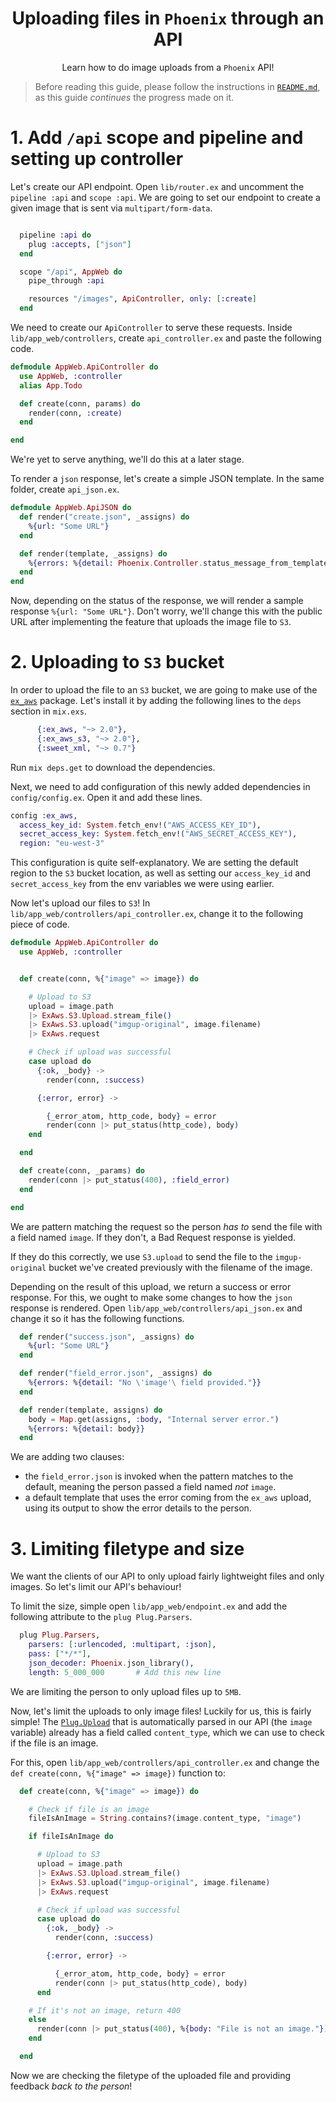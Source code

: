 <div align="center">

# Uploading files in `Phoenix` through an API

Learn how to do image uploads from a `Phoenix` API!

</div>

> Before reading this guide,
> please follow the instructions in [`README.md`](./README.md),
> as this guide *continues* the progress made on it.


# 1. Add `/api` scope and pipeline and setting up controller

Let's create our API endpoint.
Open `lib/router.ex`
and uncomment the `pipeline :api` and `scope :api`.
We are going to set our endpoint to create a given image
that is sent via `multipart/form-data`.

```elixir

  pipeline :api do
    plug :accepts, ["json"]
  end

  scope "/api", AppWeb do
    pipe_through :api

    resources "/images", ApiController, only: [:create]
  end
```

We need to create our `ApiController`
to serve these requests.
Inside `lib/app_web/controllers`,
create `api_controller.ex` 
and paste the following code.

```elixir
defmodule AppWeb.ApiController do
  use AppWeb, :controller
  alias App.Todo

  def create(conn, params) do
    render(conn, :create)
  end

end
```

We're yet to serve anything, 
we'll do this at a later stage.

To render a `json` response,
let's create a simple JSON template.
In the same folder, create `api_json.ex`.

```elixir
defmodule AppWeb.ApiJSON do
  def render("create.json", _assigns) do
    %{url: "Some URL"}
  end

  def render(template, _assigns) do
    %{errors: %{detail: Phoenix.Controller.status_message_from_template(template)}}
  end
end
```

Now, depending on the status of the response,
we will render a sample response
`%{url: "Some URL"}`.
Don't worry, 
we'll change this with the public URL
after implementing the feature 
that uploads the image file to `S3`.


# 2. Uploading to `S3` bucket

In order to upload the file to an `S3` bucket,
we are going to make use of the 
[`ex_aws`](https://github.com/ex-aws/ex_aws) package.
Let's install it by adding the following lines 
to the `deps` section in `mix.exs`.

```elixir
      {:ex_aws, "~> 2.0"},
      {:ex_aws_s3, "~> 2.0"},
      {:sweet_xml, "~> 0.7"}
```

Run `mix deps.get` to download the dependencies.

Next, we need to add configuration
of this newly added dependencies
in `config/config.ex`.
Open it and add these lines.

```elixir
config :ex_aws,
  access_key_id: System.fetch_env!("AWS_ACCESS_KEY_ID"),
  secret_access_key: System.fetch_env!("AWS_SECRET_ACCESS_KEY"),
  region: "eu-west-3"
```

This configuration is quite self-explanatory.
We are setting the default region to the `S3` bucket location,
as well as setting our `access_key_id` and `secret_access_key`
from the env variables we were using earlier.

Now let's upload our files to `S3`!
In `lib/app_web/controllers/api_controller.ex`, 
change it to the following piece of code.

```elixir
defmodule AppWeb.ApiController do
  use AppWeb, :controller


  def create(conn, %{"image" => image}) do

    # Upload to S3
    upload = image.path
    |> ExAws.S3.Upload.stream_file()
    |> ExAws.S3.upload("imgup-original", image.filename)
    |> ExAws.request

    # Check if upload was successful
    case upload do
      {:ok, _body} ->
        render(conn, :success)

      {:error, error} ->

        {_error_atom, http_code, body} = error
        render(conn |> put_status(http_code), body)
    end

  end

  def create(conn, _params) do
    render(conn |> put_status(400), :field_error)
  end

end
```

We are pattern matching the request
so the person *has to* send the file
with a field named `image`.
If they don't, a Bad Request response is yielded.

If they do this correctly,
we use `S3.upload` to send the file
to the `imgup-original` bucket we've created previously
with the filename of the image.

Depending on the result of this upload,
we return a success or error response.
For this, 
we ought to make some changes to how the `json` response is rendered.
Open `lib/app_web/controllers/api_json.ex`
and change it so it has the following functions.

```elixir
  def render("success.json", _assigns) do
    %{url: "Some URL"}
  end

  def render("field_error.json", _assigns) do
    %{errors: %{detail: "No \'image'\ field provided."}}
  end

  def render(template, assigns) do
    body = Map.get(assigns, :body, "Internal server error.")
    %{errors: %{detail: body}}
  end
```

We are adding two clauses:
- the `field_error.json` is invoked
when the pattern matches to the default,
meaning the person passed a field named *not* `image`.
- a default template that uses
the error coming from the `ex_aws` upload,
using its output to show the error details to the person.


# 3. Limiting filetype and size

We want the clients of our API
to only upload fairly lightweight files 
and only images.
So let's limit our API's behaviour!

To limit the size,
simple open `lib/app_web/endpoint.ex`
and add the following attribute to the
`plug Plug.Parsers`.

```elixir
  plug Plug.Parsers,
    parsers: [:urlencoded, :multipart, :json],
    pass: ["*/*"],
    json_decoder: Phoenix.json_library(),
    length: 5_000_000       # Add this new line
```

We are limiting the person to only upload
files up to `5MB`.

Now, let's limit the uploads to only image files!
Luckily for us, this is fairly simple!
The [`Plug.Upload`](https://hexdocs.pm/plug/1.14.0/Plug.Upload.html#types)
that is automatically parsed in our API
(the `image` variable)
already has a field called `content_type`, 
which we can use to check if the file is an image.

For this, 
open `lib/app_web/controllers/api_controller.ex`
and change the `def create(conn, %{"image" => image})` function
to:

```elixir
  def create(conn, %{"image" => image}) do

    # Check if file is an image
    fileIsAnImage = String.contains?(image.content_type, "image")

    if fileIsAnImage do

      # Upload to S3
      upload = image.path
      |> ExAws.S3.Upload.stream_file()
      |> ExAws.S3.upload("imgup-original", image.filename)
      |> ExAws.request

      # Check if upload was successful
      case upload do
        {:ok, _body} ->
          render(conn, :success)

        {:error, error} ->

          {_error_atom, http_code, body} = error
          render(conn |> put_status(http_code), body)
      end

    # If it's not an image, return 400
    else
      render(conn |> put_status(400), %{body: "File is not an image."})
    end

  end
```

Now we are checking the filetype of the uploaded file
and providing feedback *back to the person*!

